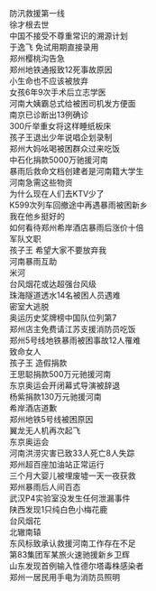 防汛救援第一线  
徐才根去世  
中国不接受不尊重常识的溯源计划  
于逸飞 免试用期直接录用  
郑州樱桃沟告急  
郑州地铁通报致12死事故原因  
小生命也不应该被放弃  
女孩6年9次手术后立志学医  
河南大姨霸总式给被困司机发方便面  
南京已诊断出13例确诊  
300斤举重女将这样睡纸板床  
孩子王退出少年说唱企划录制  
郑州大妈吆喝被困群众过来吃饭  
中石化捐款5000万驰援河南  
暴雨后救命文档创建者是河南籍大学生  
河南急需这些物资  
为什么现在人们去KTV少了  
K599次列车回撤途中再遇暴雨被困新乡  
我在他乡挺好的  
如何看待郑州希岸酒店暴雨后涨价十倍  
军队文职  
孩子王 希望大家不要放弃我  
河南暴雨互助  
米河  
台风烟花或达超强台风级  
珠海隧道透水14名被困人员遇难  
密室大逃脱  
奥运历史奖牌榜中国队位列第7  
郑州店主免费请江苏支援消防员吃饭  
郑州5号线地铁暴雨被困事故12人罹难  
致命女人  
孩子王 造假捐款  
王思聪捐款500万元驰援河南  
东京奥运会开闭幕式导演被辞退  
杨紫捐款130万元驰援河南  
希岸酒店道歉  
郑州地铁5号线被困原因  
翼龙无人机再次起飞  
东京奥运会  
河南洪涝灾害已致33人死亡8人失踪  
郑州超百座加油站正常运行  
三个月大婴儿被埋废墟一天一夜获救  
郑州暴雨后人间百态  
武汉P4实验室没发生任何泄漏事件  
陕西发现1只纯白色小梅花鹿  
台风烟花  
北辙南辕  
东风标致承认救援河南工作存在不足  
第83集团军某旅火速驰援新乡卫辉  
山东发现首例输入性德尔塔毒株感染者  
郑州一居民用手电为消防员照明  
